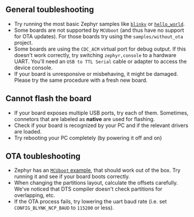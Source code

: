 ## General toubleshooting

- Try running the most basic Zephyr samples like [`blinky`][zephyr_blinky] or [`hello_world`][zephyr_hello].
- Some boards are not supported by `MCUboot` (and thus have no support for OTA updates). For those boards try using the `samples/without_ota` project.
- Some boards are using the `CDC_ACM` virtual port for debug output. If this doesn't work correctly, try switching `zephyr,console` to a hardware UART. You'll need an `USB to TTL Serial` cable or adapter to access the device console.
- If your board is unresponsive or misbehaving, it might be damaged. Please try the same procedure with a fresh new board.

## Cannot flash the board

- If your board exposes multiple USB ports, try each of them. Sometimes, connetors that are labeled as **native** are used for flashing.
- Check if your board is recognized by your PC and if the relevant drivers are loaded.
- Try rebooting your PC completely (by powering it off and on)

## OTA toubleshooting

- Zephyr has an [`MCUboot` example](zephyr_mcuboot), that should work out of the box. Try running it and see if your board boots correctly.
- When changing the partitions layout, calculate the offsets carefully. We've noticed that DTS compiler doesn't check partitions for overlapping, etc.
- If the OTA process fails, try lowering the uart baud rate (i.e. set `CONFIG_BLYNK_NCP_BAUD` to `115200` or less).


[zephyr_blinky]: https://docs.zephyrproject.org/latest/samples/basic/blinky/README.html
[zephyr_hello]: https://docs.zephyrproject.org/latest/samples/hello_world/README.html
[zephyr_mcuboot]: https://docs.zephyrproject.org/latest/samples/application_development/sysbuild/with_mcuboot/README.html

